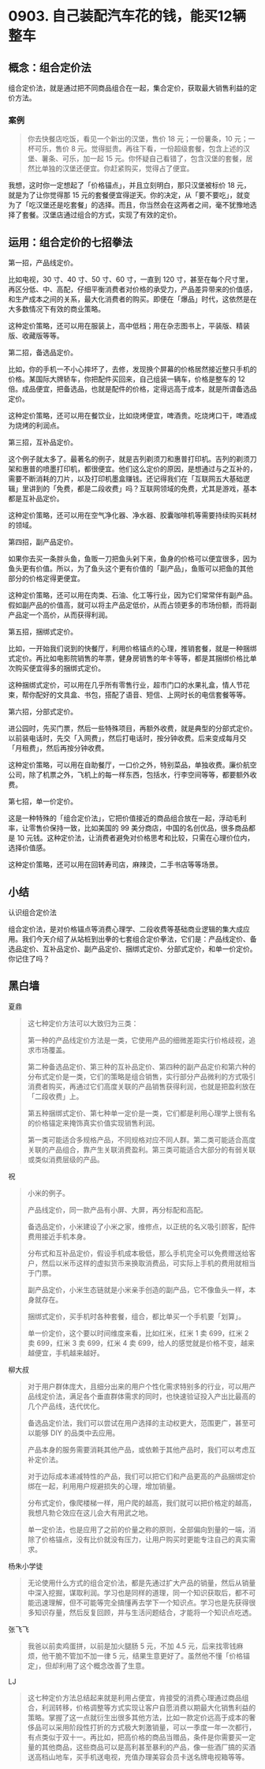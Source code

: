 # 0903. 自己装配汽车花的钱，能买12辆整车

## 概念：组合定价法

组合定价法，就是通过把不同商品组合在一起，集合定价，获取最大销售利益的定价方法。

### 案例

> 你去快餐店吃饭，看见一个新出的汉堡，售价 18 元；一份薯条，10 元；一杯可乐，售价 8 元。觉得挺贵。再往下看，一份超级套餐，包含上述的汉堡、薯条、可乐，加一起 15 元。你怀疑自己看错了，包含汉堡的套餐，居然比单独的汉堡还便宜。你赶紧购买，觉得占了便宜。

我想，这时你一定想起了「价格锚点」，并且立刻明白，那只汉堡被标价 18 元，就是为了让你觉得那 15 元的套餐便宜得逆天。你的决定，从「要不要吃」，就变为了「吃汉堡还是吃套餐」的选择。而且，你当然会在这两者之间，毫不犹豫地选择了套餐。汉堡店通过组合的方式，实现了有效的定价。

## 运用：组合定价的七招拳法

第一招，产品线定价。

比如电视，30 寸、40 寸、50 寸、60 寸，一直到 120 寸，甚至在每个尺寸里，再区分低、中、高配，仔细平衡消费者对价格的承受力，产品差异带来的价值感，和生产成本之间的关系，最大化消费者的购买。即便在「爆品」时代，这依然是在大多数情况下有效的商业策略。

这种定价策略，还可以用在服装上，高中低档；用在杂志图书上，平装版、精装版、收藏版等等。

第二招，备选品定价。

比如，你的手机一不小心摔坏了，去修，发现换个屏幕的价格居然接近整只手机的价格。某国际大牌轿车，你把配件买回来，自己组装一辆车，价格是整车的 12 倍。成品便宜，把备选品，也就是配件的价格，定得远高于成本，就是所谓备选品定价。

这种定价策略，还可以用在餐饮业，比如烧烤便宜，啤酒贵。吃烧烤口干，啤酒成为烧烤的利润点。

第三招，互补品定价。

这个例子就太多了。最著名的例子，就是吉列剃须刀和惠普打印机。吉列的剃须刀架和惠普的喷墨打印机，都很便宜。他们这么定价的原因，是想通过与之互补的，需要不断消耗的刀片，以及打印机墨盒赚钱。还记得我们在「互联网五大基础逻辑」里讲到的「免费，都是二段收费」吗？互联网领域的免费，尤其是游戏，基本都是互补品定价。

这种定价策略，还可以用在空气净化器、净水器、胶囊咖啡机等需要持续购买耗材的领域。

第四招，副产品定价。

如果你去买一条胖头鱼，鱼贩一刀把鱼头剁下来，鱼身的价格可以便宜很多，因为鱼头更有价值。所以，为了鱼头这个更有价值的「副产品」，鱼贩可以把鱼的其他部分的价格定得更便宜。

这种定价策略，还可以用在肉类、石油、化工等行业，因为它们常常伴有副产品。假如副产品的价值高，就可以将主产品定低价，从而占领更多的市场份额，而将副产品定一个高价，从而获得利润。

第五招，捆绑式定价。

比如，一开始我们说到的快餐厅，利用价格锚点的心理，推销套餐，就是一种捆绑式定价。再比如电影院销售的年票，健身房销售的年卡等等，都是其捆绑价格比单次购买便宜得多的捆绑式定价。

这种捆绑式定价，可以用在几乎所有零售行业，超市门口的水果礼盒，情人节花束，帮你配好的文具盒、书包，搭配了语音、短信、上网时长的电信套餐等等。

第六招，分部式定价。

进公园时，先买门票，然后一些特殊项目，再额外收费，就是典型的分部式定价。以前装电话时，先交「入网费」，然后打电话时，按分钟收费。后来变成每月交「月租费」，然后再按分钟收费。

这种定价策略，可以用在自助餐厅，一口价之外，特别菜品，单独收费。廉价航空公司，除了机票之外，飞机上的每一样东西，包括水，行李空间等等，都要额外收费。

第七招，单一价定价。

这是一种特殊的「组合定价法」，它把价值接近的商品组合放在一起，浮动毛利率，让零售价保持一致，比如美国的 99 美分商店，中国的名创优品，很多商品都是 10 元钱。这种定价法，让消费者避免对价格思考和比较，只需在心理价位内，选择价值感。

这种定价策略，还可以用在回转寿司店，麻辣烫，二手书店等等场景。

## 小结

认识组合定价法

组合定价法，是对价格锚点等消费心理学、二段收费等基础商业逻辑的集大成应用。我们今天介绍了从站桩到出拳的七套组合定价拳法，它们是：产品线定价、备选品定价、互补品定价、副产品定价、捆绑式定价、分部式定价，和单一价定价。你记住了吗？


## 黑白墙
夏鼎

> 这七种定价方法可以大致归为三类：
> 
> 第一种的产品线定价方法是一类，它使用产品的细微差距实行价格歧视，追求市场覆盖。
> 
> 第二种备选品定价、第三种的互补品定价、第四种的副产品定价和第六种的分布式定价是一类，它们的策略是组合销售，实行部分产品微利的方式吸引消费者购买，再通过它们高度关联的产品销售获得利润，也就是把盈利放在「二段收费」上。
> 
> 第五种捆绑式定价、第七种单一定价是一类，它们都是利用心理学上很有名的价格锚定来掩饰真实价值实现销售利润。
> 
> 第一类可能适合多规格产品，不同规格对应不同人群。第二类可能适合高度关联的产品组合，靠产生关联消费盈利。第三类可能适合大部分的有弱关联或类似消费层级的产品。

祝

> 小米的例子。
> 
> 产品线定价，同一款产品有小屏、大屏，再分标配和高配。
> 
> 备选品定价，小米建设了小米之家，维修点，以正统的名义吸引顾客，配件费用接近手机本身。
> 
> 分布式和互补品定价，假设手机成本极低，那么手机完全可以免费赠送给客户，然后以米币这样的虚拟货币来换取消费品，可实际上手机的费用就相当于门票。
> 
> 副产品定价，小米生态链就是小米亲手创造的副产品，它不像鱼头一样，本身就存在。
> 
> 捆绑式定价，买手机时各种套餐，组合，都比单买一个手机要「划算」。
> 
> 单一价定价，这个要以时间维度来看，比如红米，红米 1 卖 699，红米 2 卖 699，红米 3 卖 699，红米 4 卖 699，给人的感觉就是价格不变，越来越便宜，手机越来越好。

柳大叔

> 对于用户群体庞大，且细分出来的用户个性化需求特别多的行业，可以用产品线定价法，满足各个垂直群体需求的同时，也快速验证投入产出比最高的几个产品线，迭代优化。
> 
> 备选品定价法，我们可以尝试在用户选择的主动权更大，范围更广，甚至可以能够 DIY 的品类中去应用。
> 
> 产品本身的服务需要消耗其他产品，或依赖于其他产品时，我们可以考虑互补定价法。
> 
> 对于边际成本递减特性的产品，我们可以把它们和产品更高的产品捆绑定价绑在一起，利用用户规避损失的心理，增加销量。
> 
> 分布式定价，像爬楼梯一样，用户爬的越高，我们就可以把价格定的越高，我想凡勃仑效应在这儿会大有用武之地。
> 
> 单一定价法，也是应用了之前的价量之称的原则，全部偏向到量的一端，消除了价格锚点，没有比价就没有压力，让用户购买时更能专注自己的真实需求。

杨朱小学徒

> 无论使用什么方式的组合定价法，都是先通过扩大产品的销量，然后从销量中深入挖掘，谋取利润。学习也是同样的道理，同一个知识获取后，都不可能迅速理解，但不可能等完全搞懂再去学下一个知识点。学习也是先获得很多知识存量，然后反复回顾，并与生活问题结合，才能将一个知识点吃透。

张飞飞

> 我爸以前卖鸡蛋拼，以前是加火腿肠 5 元，不加 4.5 元，后来找零钱麻烦，他干脆不管加不加一律 5 元，结果生意更好了。虽然他不懂「价格锚定」，但却利用了这个概念改善了生意。

LJ

> 这七种定价方法总结起来就是利用占便宜，肯接受的消费心理通过商品组合，利润转移，价格调整等方式实现让客户自愿消费以期最大化销售利益的策略。掌握了这一点就衍生出很多其他方法，比如一款定价远高于成本的奢侈品可以采用阶段性打折的方式极大刺激销量，可以一季度一年一次都行，有点类似于双十一。再比如，把高价格的商品当赠品，条件是你需要买一定量的其他商品，这些商品可以是高利甚至暴利的产品，像一些酒厂搞的买酒送高档山地车，买手机送电视，充值办理美容会员卡送名牌电视箱等等。
